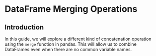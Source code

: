 # DataFrame Merging Operations

## Introduction

In this guide, we will explore a different kind of concatenation operation using the `merge` function in pandas. This will allow us to combine DataFrames even when there are no common variable names.
